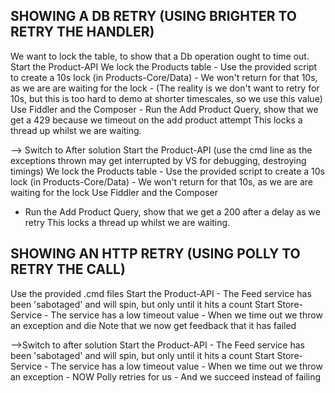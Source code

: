 SHOWING A DB RETRY (USING BRIGHTER TO RETRY THE HANDLER)
--------------------------------------------------------
We want to lock the table, to show that a Db operation ought to time out.
Start the Product-API
We lock the Products table
	- Use the provided script to create a 10s lock (in Products-Core/Data)
	- We won't return for that 10s, as we are are waiting for the lock
	- (The reality is we don't want to retry for 10s, but this is too hard to demo at shorter timescales, so we use this value)
Use Fiddler and the Composer
	- Run the Add Product Query, show that we get a 429 because we timeout on the add product attempt
This locks a thread up whilst we are waiting.

--> Switch to After solution
Start the Product-API (use the cmd line as the exceptions thrown may get interrupted by VS for debugging, destroying timings)
We lock the Products table
	- Use the provided script to create a 10s lock (in Products-Core/Data)
	- We won't return for that 10s, as we are are waiting for the lock
Use Fiddler and the Composer
  - Run the Add Product Query, show that we get a 200 after a delay as we retry
This locks a thread up whilst we are waiting.


SHOWING AN HTTP RETRY (USING POLLY TO RETRY THE CALL)
-----------------------------------------------------
Use the provided .cmd files
Start the Product-API
	- The Feed service has been 'sabotaged' and will spin, but only until it hits a count
Start Store-Service
	- The service has a low timeout value
    - When we time out we throw an exception and die
Note that we now get feedback that it has failed

-->Switch to after solution
Start the Product-API
	- The Feed service has been 'sabotaged' and will spin, but only until it hits a count
Start Store-Service
	- The service has a low timeout value
    - When we time out we throw an exception
	- NOW Polly retries for us
	- And we succeed instead of failing


	
